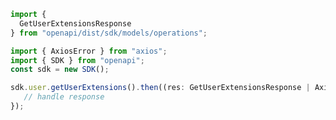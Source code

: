 <!-- Start SDK Example Usage -->
```typescript
import {
  GetUserExtensionsResponse
} from "openapi/dist/sdk/models/operations";

import { AxiosError } from "axios";
import { SDK } from "openapi";
const sdk = new SDK();

sdk.user.getUserExtensions().then((res: GetUserExtensionsResponse | AxiosError) => {
   // handle response
});
```
<!-- End SDK Example Usage -->